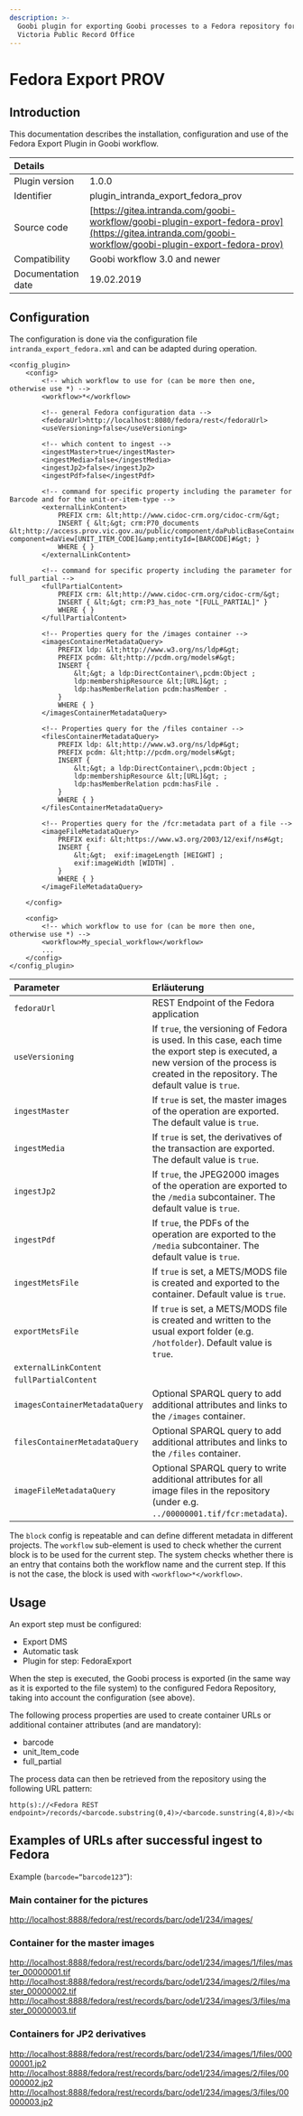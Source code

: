 ```yaml
---
description: >-
  Goobi plugin for exporting Goobi processes to a Fedora repository for the
  Victoria Public Record Office
---
```


# Fedora Export PROV

## Introduction

This documentation describes the installation, configuration and use of the Fedora Export Plugin in Goobi workflow.

| Details |  |
| :--- | :--- |
| Plugin version | 1.0.0 |
| Identifier | plugin\_intranda\_export\_fedora\_prov |
| Source code | [https://gitea.intranda.com/goobi-workflow/goobi-plugin-export-fedora-prov](https://gitea.intranda.com/goobi-workflow/goobi-plugin-export-fedora-prov) |
| Compatibility | Goobi workflow 3.0 and newer |
| Documentation date | 19.02.2019 |

## Configuration

The configuration is done via the configuration file `intranda_export_fedora.xml` and can be adapted during operation.

```markup
<config_plugin>
    <config>
        <!-- which workflow to use for (can be more then one, otherwise use *) -->
        <workflow>*</workflow>

        <!-- general Fedora configuration data -->
        <fedoraUrl>http://localhost:8080/fedora/rest</fedoraUrl>
        <useVersioning>false</useVersioning>

        <!-- which content to ingest -->
        <ingestMaster>true</ingestMaster>
        <ingestMedia>false</ingestMedia>
        <ingestJp2>false</ingestJp2>
        <ingestPdf>false</ingestPdf>
        
        <!-- command for specific property including the parameter for Barcode and for the unit-or-item-type -->
        <externalLinkContent>
            PREFIX crm: &lt;http://www.cidoc-crm.org/cidoc-crm/&gt; 
            INSERT { &lt;&gt; crm:P70_documents &lt;http://access.prov.vic.gov.au/public/component/daPublicBaseContainer?component=daView[UNIT_ITEM_CODE]&amp;entityId=[BARCODE]#&gt; } 
            WHERE { }
        </externalLinkContent>

        <!-- command for specific property including the parameter for full_partial -->
        <fullPartialContent>
            PREFIX crm: &lt;http://www.cidoc-crm.org/cidoc-crm/&gt; 
            INSERT { &lt;&gt; crm:P3_has_note "[FULL_PARTIAL]" } 
            WHERE { }
        </fullPartialContent>
        
        <!-- Properties query for the /images container -->
        <imagesContainerMetadataQuery>
            PREFIX ldp: &lt;http://www.w3.org/ns/ldp#&gt; 
            PREFIX pcdm: &lt;http://pcdm.org/models#&gt;
            INSERT {
                &lt;&gt; a ldp:DirectContainer\,pcdm:Object ;
                ldp:membershipResource &lt;[URL]&gt; ;
                ldp:hasMemberRelation pcdm:hasMember .
            } 
            WHERE { }
        </imagesContainerMetadataQuery>
        
        <!-- Properties query for the /files container -->
        <filesContainerMetadataQuery>
            PREFIX ldp: &lt;http://www.w3.org/ns/ldp#&gt; 
            PREFIX pcdm: &lt;http://pcdm.org/models#&gt;
            INSERT {
                &lt;&gt; a ldp:DirectContainer\,pcdm:Object ;
                ldp:membershipResource &lt;[URL]&gt; ;
                ldp:hasMemberRelation pcdm:hasFile .
            } 
            WHERE { }
        </filesContainerMetadataQuery>
        
        <!-- Properties query for the /fcr:metadata part of a file -->
        <imageFileMetadataQuery>
            PREFIX exif: &lt;https://www.w3.org/2003/12/exif/ns#&gt; 
            INSERT {
                &lt;&gt;  exif:imageLength [HEIGHT] ;
                exif:imageWidth [WIDTH] .
            } 
            WHERE { }
        </imageFileMetadataQuery>

    </config>
    
    <config>
        <!-- which workflow to use for (can be more then one, otherwise use *) -->
        <workflow>My_special_workflow</workflow>
        ...
    </config>
</config_plugin>
```

| Parameter | Erläuterung |
| :--- | :--- |
| `fedoraUrl` | REST Endpoint of the Fedora application |
| `useVersioning` | If `true`, the versioning of Fedora is used. In this case, each time the export step is executed, a new version of the process is created in the repository. The default value is `true`. |
| `ingestMaster` | If `true` is set, the master images of the operation are exported. The default value is `true`. |
| `ingestMedia` | If `true` is set, the derivatives of the transaction are exported. The default value is `true`. |
| `ingestJp2` | If `true`, the JPEG2000 images of the operation are exported to the `/media` subcontainer. The default value is `true`. |
| `ingestPdf` | If `true`, the PDFs of the operation are exported to the `/media` subcontainer. The default value is `true`. |
| `ingestMetsFile` | If `true` is set, a METS/MODS file is created and exported to the container. Default value is `true`. |
| `exportMetsFile` | If `true` is set, a METS/MODS file is created and written to the usual export folder \(e.g. `/hotfolder`\). Default value is `true`. |
| `externalLinkContent` |  |
| `fullPartialContent` |  |
| `imagesContainerMetadataQuery` | Optional SPARQL query to add additional attributes and links to the `/images` container. |
| `filesContainerMetadataQuery` | Optional SPARQL query to add additional attributes and links to the `/files` container. |
| `imageFileMetadataQuery` | Optional SPARQL query to write additional attributes for all image files in the repository \(under e.g. `../00000001.tif/fcr:metadata`\). |

The `block` config is repeatable and can define different metadata in different projects. The `workflow` sub-element is used to check whether the current block is to be used for the current step. The system checks whether there is an entry that contains both the workflow name and the current step. If this is not the case, the block is used with `<workflow>*</workflow>`.

## Usage <a id="nutzung-in-goobi"></a>

An export step must be configured:

* Export DMS
* Automatic task
* Plugin for step: FedoraExport

When the step is executed, the Goobi process is exported \(in the same way as it is exported to the file system\) to the configured Fedora Repository, taking into account the configuration \(see above\). 

The following process properties are used to create container URLs or additional container attributes \(and are mandatory\):

* barcode
* unit\_Item\_code
* full\_partial

The process data can then be retrieved from the repository using the following URL pattern:

```text
http(s)://<Fedora REST endpoint>/records/<barcode.substring(0,4)>/<barcode.sunstring(4,8)>/<barcode.substring(8,10)>/
```

## Examples of URLs after successful ingest to Fedora

Example \(`barcode=“barcode123”`\):

### Main container for the pictures

[http://localhost:8888/fedora/rest/records/barc/ode1/234/images/](http://localhost:8888/fedora/rest/records/barc/ode1/234/images/)

### Container for the master images

[http://localhost:8888/fedora/rest/records/barc/ode1/234/images/1/files/master\_00000001.tif](http://localhost:8888/fedora/rest/records/barc/ode1/234/images/1/files/master_00000001.tif)  
[http://localhost:8888/fedora/rest/records/barc/ode1/234/images/2/files/master\_00000002.tif](http://localhost:8888/fedora/rest/records/barc/ode1/234/images/2/files/master_00000002.tif)  
[http://localhost:8888/fedora/rest/records/barc/ode1/234/images/3/files/master\_00000003.tif](http://localhost:8888/fedora/rest/records/barc/ode1/234/images/3/files/master_00000003.tif)

### Containers for JP2 derivatives

[http://localhost:8888/fedora/rest/records/barc/ode1/234/images/1/files/00000001.jp2](http://localhost:8888/fedora/rest/records/barc/ode1/234/images/1/files/00000001.jp2)  
[http://localhost:8888/fedora/rest/records/barc/ode1/234/images/2/files/00000002.jp2  
](http://localhost:8888/fedora/rest/records/barc/ode1/234/images/2/files/00000002.jp2)[http://localhost:8888/fedora/rest/records/barc/ode1/234/images/3/files/00000003.jp2](http://localhost:8888/fedora/rest/records/barc/ode1/234/images/3/files/00000003.jp2)

